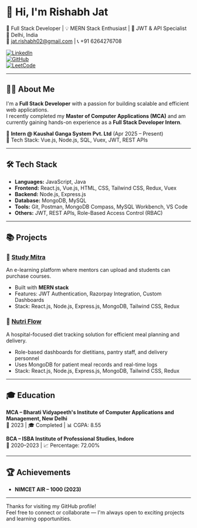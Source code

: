 # 👋 Hi, I'm Rishabh Jat

🚀 Full Stack Developer | 💡 MERN Stack Enthusiast | 🔐 JWT & API Specialist  
📍 Delhi, India  
📧 jat.rishabh02@gmail.com | 📞 +91 6264276708  

[![LinkedIn](https://img.shields.io/badge/LinkedIn-rishabh--jat-blue?style=flat&logo=linkedin)](https://www.linkedin.com/in/rishabh-jat-198189284)  
[![GitHub](https://img.shields.io/badge/GitHub-rishaBhJat2314-black?style=flat&logo=github)](https://github.com/rishaBhJat2314)  
[![LeetCode](https://img.shields.io/badge/LeetCode-Rishabh__Jat23-orange?style=flat&logo=leetcode)](https://leetcode.com/u/Rishabh_Jat23)

---

## 👨‍💻 About Me

I'm a **Full Stack Developer** with a passion for building scalable and efficient web applications.  
I recently completed my **Master of Computer Applications (MCA)** and am currently gaining hands-on experience as a **Full Stack Developer Intern**.

💼 **Intern @ Kaushal Ganga System Pvt. Ltd** (Apr 2025 – Present)  
🔧 Tech Stack: Vue.js, Node.js, SQL, Vuex, JWT, REST APIs

---

## 🛠️ Tech Stack

- **Languages:** JavaScript, Java  
- **Frontend:** React.js, Vue.js, HTML, CSS, Tailwind CSS, Redux, Vuex  
- **Backend:** Node.js, Express.js  
- **Database:** MongoDB, MySQL  
- **Tools:** Git, Postman, MongoDB Compass, MySQL Workbench, VS Code  
- **Others:** JWT, REST APIs, Role-Based Access Control (RBAC)

---

## 📚 Projects

### 🔹 [Study Mitra](https://github.com/rishaBhJat2314/StudyMitra)
An e-learning platform where mentors can upload and students can purchase courses.

- Built with **MERN stack**  
- Features: JWT Authentication, Razorpay Integration, Custom Dashboards  
- Stack: React.js, Node.js, Express.js, MongoDB, Tailwind CSS, Redux

### 🔹 [Nutri Flow](https://github.com/rishaBhJat2314/nutriFlow)
A hospital-focused diet tracking solution for efficient meal planning and delivery.

- Role-based dashboards for dietitians, pantry staff, and delivery personnel  
- Uses MongoDB for patient meal records and real-time logs  
- Stack: React.js, Node.js, Express.js, MongoDB, Tailwind CSS, Redux

---

## 🎓 Education

**MCA – Bharati Vidyapeeth's Institute of Computer Applications and Management, New Delhi**  
📅 2023 | 🎓 Completed | 📊 CGPA: 8.55

**BCA – ISBA Institute of Professional Studies, Indore**  
📅 2020–2023 | 📈 Percentage: 72.00%

---

## 🏆 Achievements

- **NIMCET AIR – 1000 (2023)**

---

Thanks for visiting my GitHub profile!  
Feel free to connect or collaborate — I'm always open to exciting projects and learning opportunities.

